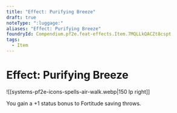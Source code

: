 ```yaml
---
title: "Effect: Purifying Breeze"
draft: true
noteType: ":luggage:"
aliases: "Effect: Purifying Breeze"
foundryId: Compendium.pf2e.feat-effects.Item.7MQLLkQACZt8cspt
tags:
  - Item
---
```


# Effect: Purifying Breeze
![[systems-pf2e-icons-spells-air-walk.webp|150 lp right]]

You gain a +1 status bonus to Fortitude saving throws.
